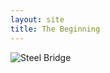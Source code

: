 ```yaml
---
layout: site
title: The Beginning
---
```


![Steel Bridge](http://upload.wikimedia.org/wikipedia/commons/thumb/b/bd/SteelBridgeHAER.png/1280px-SteelBridgeHAER.png)
